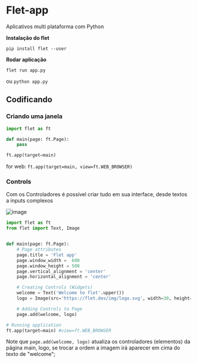 # Flet-app
Aplicativos multi plataforma com Python

**Instalação do flet**
```
pip install flet --user
```
**Rodar aplicação**
```
flet run app.py
```
ou `python app.py`


## Codificando
### Criando uma janela
```python
import flet as ft

def main(page: ft.Page):
    pass

ft.app(target=main)
```
for web: `ft.app(target=main, view=ft.WEB_BROWSER)`

### Controls
Com os Controladores é possível criar tudo em sua interface, desde textos a inputs complexos

![image](https://github.com/IK-R-S/Flet-app/assets/73291742/a0927160-7c04-4f3c-ab96-edbb8b6647d2)


```python
import flet as ft
from flet import Text, Image


def main(page: ft.Page):
    # Page attributes
    page.title = 'Flet app'
    page.window_width =  600
    page.window_height = 500
    page.vertical_alignment = 'center'
    page.horizontal_alignment = 'center'

    # Creating Controls (Widgets)
    welcome = Text('Welcome to flet'.upper())
    logo = Image(src='https://flet.dev/img/logo.svg', width=30, height=30)

    # Adding Controls to Page
    page.add(welcome, logo)

# Running application
ft.app(target=main) #view=ft.WEB_BROWSER

```
Note que `page.add(welcome, logo)` atualiza os controladores (elementos) da página main, logo, se trocar a ordem a imagem irá aparecer em cima do texto de "welcome";
